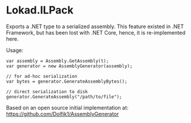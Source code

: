 ﻿# Lokad.ILPack

Exports a .NET type to a serialized assembly. This feature existed in .NET Framework,
but has been lost with .NET Core, hence, it is re-implemented here.

Usage:

    var assembly = Assembly.GetAssembly(t);
    var generator = new AssemblyGenerator(assembly);

    // for ad-hoc serialization
    var bytes = generator.GenerateAssemblyBytes();

    // direct serialization to disk
    generator.GenerateAssembly("/path/to/file");

Based on an open source initial implementation at: https://github.com/Dolfik1/AssemblyGenerator
